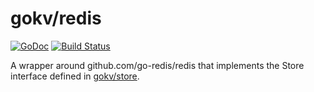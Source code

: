 # gokv/redis
[![GoDoc](https://godoc.org/github.com/gokv/redis?status.svg)](https://godoc.org/github.com/gokv/redis)
[![Build Status](https://travis-ci.org/gokv/redis.svg?branch=master)](https://travis-ci.org/gokv/redis)

A wrapper around github.com/go-redis/redis that implements the Store interface defined in [gokv/store](https://github.com/gokv/store).
